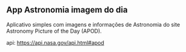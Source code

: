 
## App Astronomia imagem do dia

Aplicativo simples com imagens e informações de Astronomia do site Astronomy Picture of the Day (APOD).

api: https://api.nasa.gov/api.html#apod
